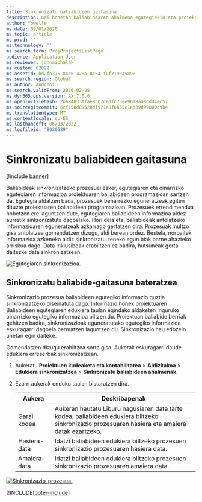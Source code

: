 ```yaml
---
title: Sinkronizatu baliabideen gaitasuna
description: Gai honetan baliabidearen ahalmena egutegiekin eta proiektuekin sinkronizatzeko moduari buruzko informazioa eskaintzen da.
author: Yowelle
ms.date: 09/01/2020
ms.topic: article
ms.prod: ''
ms.technology: ''
ms.search.form: ProjProjectsListPage
audience: Application User
ms.reviewer: johnmichalak
ms.custom: 82022
ms.assetid: bd2fb375-84c6-428a-8e54-f0f719045898
ms.search.region: Global
ms.author: andchoi
ms.search.validFrom: 2016-02-28
ms.dyn365.ops.version: AX 7.0.0
ms.openlocfilehash: 2b684833ffae83b7cedfc73ee96a8aa8ddd4ec57
ms.sourcegitcommit: 6cfc50d89528df977a8f6a55c1ad39d99800d9b4
ms.translationtype: MT
ms.contentlocale: eu-ES
ms.lasthandoff: 06/03/2022
ms.locfileid: "8920689"
---
```

# <a name="synchronize-resource-capacity"></a>Sinkronizatu baliabideen gaitasuna

[!include [banner](../includes/banner.md)]

Baliabideak sinkronizatzeko prozesuei esker, egutegiaren eta oinarrizko egutegiaren informazioa proiektuaren baliabideen programazioan sartzen da. Egutegia aldatzen bada, prozesuek beharrezko eguneratzeak egiten dituzte proiektuaren baliabideen programazioan. Prozesuek errendimendua hobetzen ere laguntzen dute, egutegiaren baliabideen informazioa aldez aurretik sinkronizatuta dagoelako. Hori dela eta, baliabideak antolatzeko informazioaren eguneratzeak azkarrago gertatzen dira. Prozesuak multzo gisa antolatzea gomendatzen dizugu, aldi berean ordez. Bestela, norbaitek informazioa azkeneko aldiz sinkronizatu zeneko egun biak barne ahazteko arriskua dago. Data inklusiboak erabiltzen ez badira, hutsuneak gerta daitezke data sinkronizatzean.

![Egutegiaren sinkronizazioa.](./media/projectresourcing04-1024x471.jpg)

## <a name="synchronize-resource-capacity-roll-ups"></a>Sinkronizatu baliabide-gaitasuna bateratzea

Sinkronizazio prozesua baliabideen egutegiko informazio guztia sinkronizatzeko diseinatuta dago. Informazio honek proiektuaren Baliabideen egutegiaren edukiera taulan egindako aldaketen inguruko oinarrizko egutegiko informazioa biltzen du. Proiektuan baliabide berriak gehitzen badira, sinkronizazioak eguneratutako egutegiko informazioa eskuragarri dagoela bermatzen laguntzen du. Sinkronizazio hau edozein unetan egin daiteke.

Gomendatzen dizugu erabiltzea sorta gisa. Aukerak eskuragarri daude edukiera erreserbak sinkronizatzean.

1. Aukeratu **Proiektuen kudeaketa eta kontabilitatea** &gt; **Aldizkakoa** &gt; **Edukiera sinkronizatzea** &gt; **Sinkronizatu baliabideen ahalmenak**.
2. Ezarri aukerak ondoko taulan bistaratzen dira.

    | Aukera      | Deskribapenak |
    |-------------|-------------|
    | Garai kodea | Aukeran hautatu Liburu nagusiaren data tarte kodea, baliabideen edukiera biltzeko sinkronizazio prozesuaren hasiera eta amaiera datak ezartzeko. |
    | Hasiera-data  | Idatzi baliabideen edukiera biltzeko prozesuen sinkronizazio prozesuaren hasiera data. |
    | Amaiera-data    | Idatzi baliabideen edukiera biltzeko prozesuen sinkronizazio prozesuaren amaiera data. |

[![Sinkronizazio-prozesua.](./media/projectresourcing09.jpg)](./media/projectresourcing09.jpg)


[!INCLUDE[footer-include](../includes/footer-banner.md)]